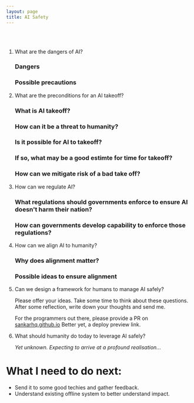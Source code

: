 ```yaml
---
layout: page
title: AI Safety
---
```


<br>
<br>


1. What are the dangers of AI?

    ### Dangers

    ### Possible precautions

2. What are the preconditions for an AI takeoff?

    ### What is AI takeoff?

    ### How can it be a threat to humanity?

    ### Is it possible for AI to takeoff?

    ### If so, what may be a good estimte for time for takeoff?

    ### How can we mitigate risk of a bad take off?


3. How can we regulate AI?

    ### What regulations should governments enforce to ensure AI doesn't harm their nation?

    ### How can governments develop capability to enforce those regulations?


4. How can we align AI to humanity?

    ### Why does alignment matter?

    ### Possible ideas to ensure alignment


5. Can we design a framework for humans to manage AI safely?

    Please offer your ideas. Take some time to think about these questions. 
    After some reflection, write down your thoughts and send me.

    For the programmers out there, please provide a PR on [sankarhq.github.io]()
    Better yet, a deploy preview link.


6. What should humanity do today to leverage AI safely?


    _Yet unknown. Expecting to arrive at a profound realisation..._




# What I need to do next:

- Send it to some good techies and gather feedback.
- Understand existing offline system to better understand impact.